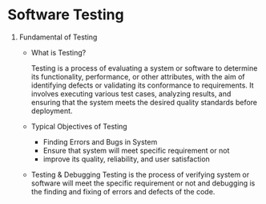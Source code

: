 
# Software Testing
1. Fundamental of Testing
    * What is Testing?

        Testing is a process of evaluating a system or software to determine its functionality, performance, or other attributes, with the aim of identifying defects or validating its conformance to requirements. It involves executing various test cases, analyzing results, and ensuring that the system meets the desired quality standards before deployment.
    * Typical Objectives of Testing
        - Finding Errors and Bugs in System
        - Ensure that system will meet specific requirement or not
        - improve its quality, reliability, and user satisfaction
    * Testing & Debugging
        Testing is the process of verifying system or software will meet the specific requirement or not and debugging is the finding and fixing of errors and defects of the code.
